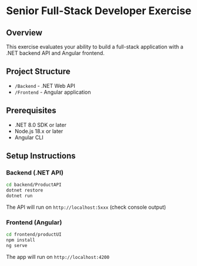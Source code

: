 # Senior Full-Stack Developer Exercise

## Overview
This exercise evaluates your ability to build a full-stack application with a .NET backend API and Angular frontend.

## Project Structure
- `/Backend` - .NET Web API
- `/Frontend` - Angular application

## Prerequisites
- .NET 8.0 SDK or later
- Node.js 18.x or later
- Angular CLI

## Setup Instructions

### Backend (.NET API)
```bash
cd backend/ProductAPI
dotnet restore
dotnet run
```
The API will run on `http://localhost:5xxx` (check console output)

### Frontend (Angular)
```bash
cd frontend/productUI
npm install
ng serve
```
The app will run on `http://localhost:4200`